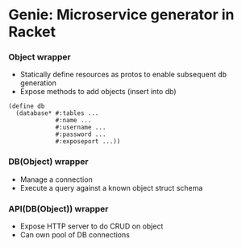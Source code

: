 # Genie: Microservice generator in Racket

### Object wrapper
- Statically define resources as protos to enable subsequent db generation
- Expose methods to add objects (insert into db)

```
(define db
  (database* #:tables ...
             #:name ...
             #:username ...
             #:password ...
             #:exposeport ...))
```

### DB(Object) wrapper
- Manage a connection
- Execute a query against a known object struct schema

### API(DB(Object)) wrapper
- Expose HTTP server to do CRUD on object
- Can own pool of DB connections
